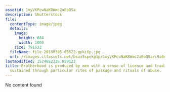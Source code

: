 ```yaml
---
assetid: 1myVKPcwNaK8Wmc2aEoQSa
description: Shutterstock
file:
  contentType: image/jpeg
  details:
    image:
      height: 684
      width: 1000
    size: 791632
  fileName: file-20180305-65522-gpki6p.jpg
  url: //images.ctfassets.net/bsux5spekp1p/1myVKPcwNaK8Wmc2aEoQSa/c9a6d9fe2982c77124aa84e61a914fec/file-20180305-65522-gpki6p.jpg
lastmodified: 1524652336.059123
title: Brotherhood is produced by men with a sense of licence and tradition, and is
  sustained through particular rites of passage and rituals of abuse.
---
```

No content found